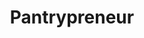 ---
title: Pantrypreneur
description: Pantrypreneur is a platform for micro small businesses
image: "/photos/code.jpg"
---